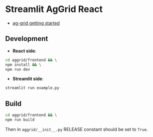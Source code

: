 # Streamlit AgGrid React

- [ag-grid getting started](https://www.ag-grid.com/react-data-grid/getting-started/)

## Development

- **React side**:

```sh
cd aggrid/frontend && \
npm install && \
npm run dev
```

- **Streamlit side**:

```sh
streamlit run example.py
```

## Build

```sh
cd aggrid/frontend && \
npm run build
```

Then in `aggrid/__init__.py` RELEASE constant should be set to `True`.
